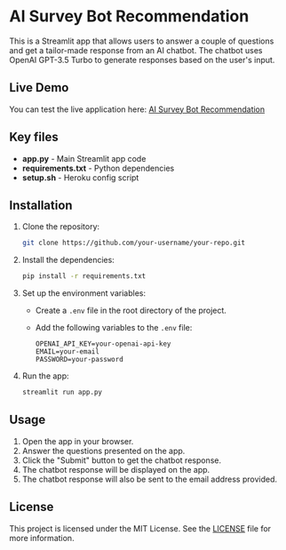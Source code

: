 # AI Survey Bot Recommendation

This is a Streamlit app that allows users to answer a couple of questions and get a tailor-made response from an AI chatbot. The chatbot uses OpenAI GPT-3.5 Turbo to generate responses based on the user's input.

## Live Demo

You can test the live application here: [AI Survey Bot Recommendation](https://ai-survey-bot-recommendation-9e6213040391.herokuapp.com/)

## Key files

- **app.py** - Main Streamlit app code
- **requirements.txt** - Python dependencies
- **setup.sh** - Heroku config script

## Installation

1. Clone the repository:

   ```bash
   git clone https://github.com/your-username/your-repo.git
   ```

2. Install the dependencies:

   ```bash
   pip install -r requirements.txt
   ```

3. Set up the environment variables:

   - Create a `.env` file in the root directory of the project.
   - Add the following variables to the `.env` file:

     ```plaintext
     OPENAI_API_KEY=your-openai-api-key
     EMAIL=your-email
     PASSWORD=your-password
     ```

4. Run the app:

   ```bash
   streamlit run app.py
   ```

## Usage

1. Open the app in your browser.
2. Answer the questions presented on the app.
3. Click the "Submit" button to get the chatbot response.
4. The chatbot response will be displayed on the app.
5. The chatbot response will also be sent to the email address provided.

## License

This project is licensed under the MIT License. See the [LICENSE](LICENSE) file for more information.